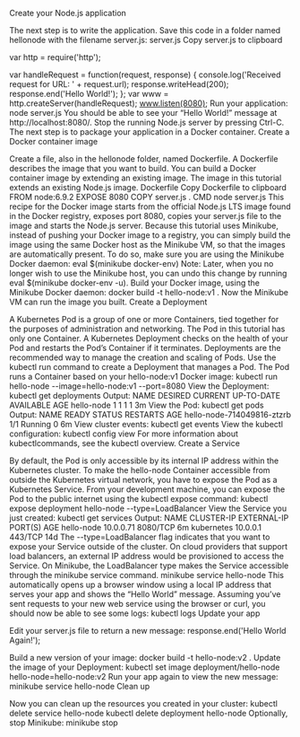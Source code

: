 Create your Node.js application

The next step is to write the application. Save this code in a folder named hellonode with the filename server.js:
server.js  Copy server.js to clipboard

var http = require('http');

var handleRequest = function(request, response) {
  console.log('Received request for URL: ' + request.url);
  response.writeHead(200);
  response.end('Hello World!');
};
var www = http.createServer(handleRequest);
www.listen(8080);
Run your application:
node server.js
You should be able to see your “Hello World!” message at http://localhost:8080/.
Stop the running Node.js server by pressing Ctrl-C.
The next step is to package your application in a Docker container.
Create a Docker container image

Create a file, also in the hellonode folder, named Dockerfile. A Dockerfile describes the image that you want to build. You can build a Docker container image by extending an existing image. The image in this tutorial extends an existing Node.js image.
Dockerfile  Copy Dockerfile to clipboard
FROM node:6.9.2
EXPOSE 8080
COPY server.js .
CMD node server.js
This recipe for the Docker image starts from the official Node.js LTS image found in the Docker registry, exposes port 8080, copies your server.js file to the image and starts the Node.js server.
Because this tutorial uses Minikube, instead of pushing your Docker image to a registry, you can simply build the image using the same Docker host as the Minikube VM, so that the images are automatically present. To do so, make sure you are using the Minikube Docker daemon:
eval $(minikube docker-env)
Note: Later, when you no longer wish to use the Minikube host, you can undo this change by running eval $(minikube docker-env -u).
Build your Docker image, using the Minikube Docker daemon:
docker build -t hello-node:v1 .
Now the Minikube VM can run the image you built.
Create a Deployment

A Kubernetes Pod is a group of one or more Containers, tied together for the purposes of administration and networking. The Pod in this tutorial has only one Container. A Kubernetes Deployment checks on the health of your Pod and restarts the Pod’s Container if it terminates. Deployments are the recommended way to manage the creation and scaling of Pods.
Use the kubectl run command to create a Deployment that manages a Pod. The Pod runs a Container based on your hello-node:v1 Docker image:
kubectl run hello-node --image=hello-node:v1 --port=8080
View the Deployment:
kubectl get deployments
Output:
NAME         DESIRED   CURRENT   UP-TO-DATE   AVAILABLE   AGE
hello-node   1         1         1            1           3m
View the Pod:
kubectl get pods
Output:
NAME                         READY     STATUS    RESTARTS   AGE
hello-node-714049816-ztzrb   1/1       Running   0          6m
View cluster events:
kubectl get events
View the kubectl configuration:
kubectl config view
For more information about kubectlcommands, see the kubectl overview.
Create a Service

By default, the Pod is only accessible by its internal IP address within the Kubernetes cluster. To make the hello-node Container accessible from outside the Kubernetes virtual network, you have to expose the Pod as a Kubernetes Service.
From your development machine, you can expose the Pod to the public internet using the kubectl expose command:
kubectl expose deployment hello-node --type=LoadBalancer
View the Service you just created:
kubectl get services
Output:
NAME         CLUSTER-IP   EXTERNAL-IP   PORT(S)    AGE
hello-node   10.0.0.71    <pending>     8080/TCP   6m
kubernetes   10.0.0.1     <none>        443/TCP    14d
The --type=LoadBalancer flag indicates that you want to expose your Service outside of the cluster. On cloud providers that support load balancers, an external IP address would be provisioned to access the Service. On Minikube, the LoadBalancer type makes the Service accessible through the minikube service command.
minikube service hello-node
This automatically opens up a browser window using a local IP address that serves your app and shows the “Hello World” message.
Assuming you’ve sent requests to your new web service using the browser or curl, you should now be able to see some logs:
kubectl logs <POD-NAME>
Update your app

Edit your server.js file to return a new message:
response.end('Hello World Again!');

Build a new version of your image:
docker build -t hello-node:v2 .
Update the image of your Deployment:
kubectl set image deployment/hello-node hello-node=hello-node:v2
Run your app again to view the new message:
minikube service hello-node
Clean up

Now you can clean up the resources you created in your cluster:
kubectl delete service hello-node
kubectl delete deployment hello-node
Optionally, stop Minikube:
minikube stop
